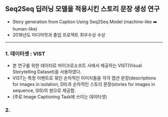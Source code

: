 ## Seq2Seq 딥러닝 모델을 적용시킨 스토리 문장 생성 연구
- Story generation from Caption Using Seq2Seq Model (machine-like ➡️ human-like)
- 2018년도 미디어학과 졸업 프로젝트 최우수상 수상 

---

### 1. 데이터셋 : VIST

- 본 연구를 위한 데이터로 마이크로소프트 사에서 제공하는 VIST(Visual Storytelling Dataset)을 사용하였다.    
- VIST는 특정 이벤트로 묶인 순차적인 이미지들을 각각 캡션 문장(descriptions for images in isolation, DII)과 순차적인 스토리 문장(stories for images in sequence, SIS)의 쌍으로 제공함.
- (주로 Image Captioning Task에 쓰이는 데이터셋)

### 2. 